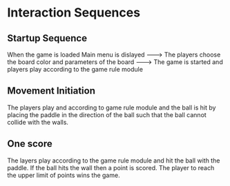 # Interaction Sequences

## Startup Sequence

When the game is loaded
Main menu is dislayed ---> The players choose the board color and parameters
of the board ---> The game is started and players  play according to the game rule module



## Movement Initiation

The players play and according to game rule module
and the ball is hit by placing the paddle in the direction of the ball
such  that the ball cannot collide with the walls.


## One score

The layers play according to the game rule module and hit the
ball with the paddle. If the ball hits the wall
then a point is scored.
The player to reach the upper limit of points wins the game.
